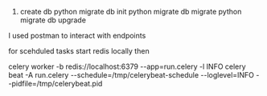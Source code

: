 1) create db
python migrate db init
python migrate db migrate
python migrate db upgrade

I used postman to interact with endpoints

for scehduled tasks start redis locally
then

celery worker -b redis://localhost:6379 --app=run.celery -l INFO
celery beat -A run.celery --schedule=/tmp/celerybeat-schedule --loglevel=INFO --pidfile=/tmp/celerybeat.pid
